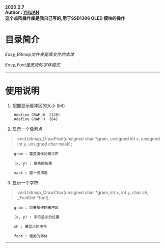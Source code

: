 **2020.2.7**  
**Author : [YHUAN](https://github.com/yhuan416)**  
**这个点阵操作库是我自己写的,用于SSD1306 OLED 模块的操作**  

# 目录简介

*Easy_Bitmap文件夹是库文件的本体*

*Easy_Font是支持的字体格式*

---

# 使用说明

1. 配置显示缓冲区的大小 (bit)
```
	#define GRAM_W	(128)
	#define GRAM_H	(64)
```

2. 显示一个像素点
> void bitmap_DrawPixel(unsigned char *gram, unsigned int x, unsigned int y, unsigned char mask);
```
	gram : 需要操作的缓冲区  
	
	(x, y) : 像素的位置  
	
	mask : 置一或清零
```

3. 显示一个字符
> void bitmap_DrawChar(unsigned char *gram, int x, int y, char ch, _FontDef *font);
```
	gram : 需要操作的缓冲区  
	
	(x, y) : 字符显示的位置  
	
	ch : 要显示的字符
	
	font : 使用的字体
```

---

